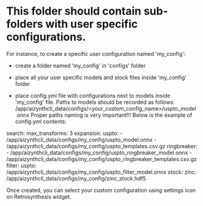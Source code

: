 # This folder should contain sub-folders with user specific configurations.

For instance, to create a specific user configuration named 'my_config':

* create a folder named 'my_config' in 'configs' folder

* place all your user specific models and stock files inside 'my_config' folder

* place config.yml file with configurations next to models inside 'my_config' file. Paths to models should be recorded as follows:
 /app/aizynthcli_data/configs/<your_custom_config_name>/uspto_model.onnx
Proper paths naming is very important!!! Below is the example of config.yml contents:

search:
  max_transforms: 3
expansion:
  uspto:
    - /app/aizynthcli_data/configs/my_config/uspto_model.onnx
    - /app/aizynthcli_data/configs/my_config/uspto_templates.csv.gz
  ringbreaker:
    - /app/aizynthcli_data/configs/my_config/uspto_ringbreaker_model.onnx
    - /app/aizynthcli_data/configs/my_config/uspto_ringbreaker_templates.csv.gz
filter:
  uspto: /app/aizynthcli_data/configs/my_config/uspto_filter_model.onnx
stock:
  zinc: /app/aizynthcli_data/configs/my_config/zinc_stock.hdf5

Once created, you can select your custom configuration using settings icon on Retrosynthesis widget.
